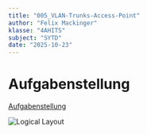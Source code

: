 ```yaml
---
title: "005_VLAN-Trunks-Access-Point"
author: "Felix Mackinger"
klasse: "4AHITS"
subject: "SYTD"
date: "2025-10-23"
---
```



# Aufgabenstellung

[Aufgabenstellung](https://felix-mackinger.github.io/Report-gen/SYTD/docs/SYTD/)


![Logical Layout](/img/logical-layout.png)

